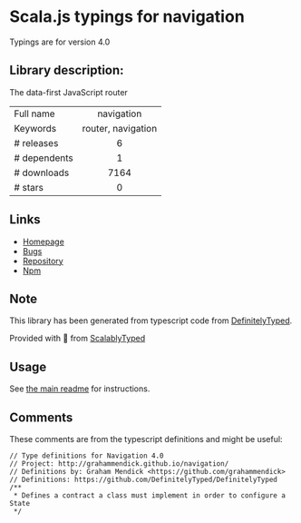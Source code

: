 
# Scala.js typings for navigation

Typings are for version 4.0

## Library description:
The data-first JavaScript router

|                    |                 |
| ------------------ | :-------------: |
| Full name          | navigation |
| Keywords           | router, navigation |
| # releases         | 6 |
| # dependents       | 1 |
| # downloads        | 7164 |
| # stars            | 0 |

## Links
- [Homepage](http://grahammendick.github.io/navigation/)
- [Bugs](https://github.com/grahammendick/navigation/issues)
- [Repository](https://github.com/grahammendick/navigation)
- [Npm](https://www.npmjs.com/package/navigation)
    


## Note
This library has been generated from typescript code from [DefinitelyTyped](https://definitelytyped.org).

Provided with :purple_heart: from [ScalablyTyped](https://github.com/oyvindberg/ScalablyTyped)

## Usage
See [the main readme](../../readme.md) for instructions.

## Comments

These comments are from the typescript definitions and might be useful:
```
// Type definitions for Navigation 4.0
// Project: http://grahammendick.github.io/navigation/
// Definitions by: Graham Mendick <https://github.com/grahammendick>
// Definitions: https://github.com/DefinitelyTyped/DefinitelyTyped
/**
 * Defines a contract a class must implement in order to configure a State
 */

```

